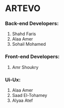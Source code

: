 # ARTEVO

### Back-end Developers: 
1. Shahd Faris
2. Alaa Amer
3. Sohail Mohamed


### Front-end Developers:
1. Amr Shoukry

### Ui-Ux:
1. Alaa Amer
2. Saad El-Tohamey 
3. Alyaa Atef 
